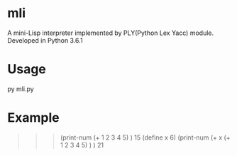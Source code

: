 # mli
A mini-Lisp interpreter implemented by PLY(Python Lex Yacc) module.
Developed in Python 3.6.1

# Usage
py mli.py

# Example
>>> (print-num (+ 1 2 3 4 5) )
15
>>> (define x 6)
>>> (print-num (+ x (+ 1 2 3 4 5) ) )
21
